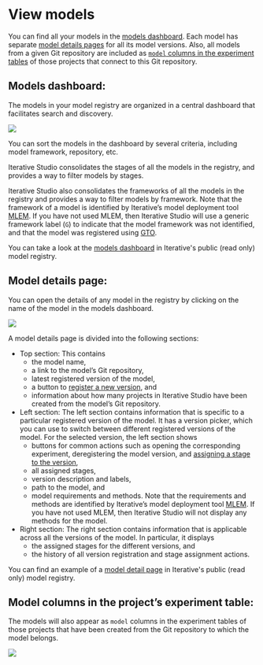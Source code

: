 # View models

You can find all your models in the [models dashboard](#models-dashboard). Each
model has separate [model details pages](#model-details-page) for all its model
versions. Also, all models from a given Git repository are included as
[`model` columns in the experiment tables](#model-columns-in-the-projects-experiment-table)
of those projects that connect to this Git repository.

## Models dashboard:

The models in your model registry are organized in a central dashboard that
facilitates search and discovery.

![](https://static.iterative.ai/img/studio/models-dashboard.png)

You can sort the models in the dashboard by several criteria, including model
framework, repository, etc.

Iterative Studio consolidates the stages of all the models in the registry, and
provides a way to filter models by stages.

Iterative Studio also consolidates the frameworks of all the models in the
registry and provides a way to filter models by framework. Note that the
framework of a model is identified by Iterative’s model deployment tool [MLEM].
If you have not used MLEM, then Iterative Studio will use a generic framework
label (`G`) to indicate that the model framework was not identified, and that
the model was registered using [GTO].

You can take a look at the [models dashboard] in Iterative's public (read only)
model registry.

## Model details page:

You can open the details of any model in the registry by clicking on the name of
the model in the models dashboard.

![](https://static.iterative.ai/img/studio/model-details-page.png)

A model details page is divided into the following sections:

- Top section: This contains
  - the model name,
  - a link to the model’s Git repository,
  - latest registered version of the model,
  - a button to
    [register a new version](/doc/studio/user-guide/model-registry/register-version),
    and
  - information about how many projects in Iterative Studio have been created
    from the model’s Git repository.
- Left section: The left section contains information that is specific to a
  particular registered version of the model. It has a version picker, which you
  can use to switch between different registered versions of the model. For the
  selected version, the left section shows
  - buttons for common actions such as opening the corresponding experiment,
    deregistering the model version, and
    [assigning a stage to the version](/doc/studio/user-guide/model-registry/assign-stage),
  - all assigned stages,
  - version description and labels,
  - path to the model, and
  - model requirements and methods. Note that the requirements and methods are
    identified by Iterative’s model deployment tool [MLEM]. If you have not used
    MLEM, then Iterative Studio will not display any methods for the model.
- Right section: The right section contains information that is applicable
  across all the versions of the model. In particular, it displays
  - the assigned stages for the different versions, and
  - the history of all version registration and stage assignment actions.

You can find an example of a [model detail page] in Iterative's public (read
only) model registry.

## Model columns in the project’s experiment table:

The models will also appear as `model` columns in the experiment tables of those
projects that have been created from the Git repository to which the model
belongs.

![](https://static.iterative.ai/img/studio/model-columns-in-experiment-table.png)

[mlem]: https://mlem.ai/
[gto]: https://mlem.ai/doc/gto
[models dashboard]: https://studio.iterative.ai/team/Iterative/models
[model detail page]:
  https://studio.iterative.ai/team/Iterative/models/PTzV-9EJgmZ6TGspXtwKqw==/lightgbm-model/v2.0.1

